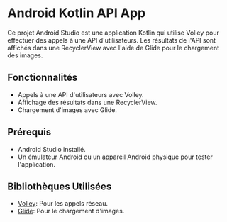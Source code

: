 # Android Kotlin API App

Ce projet Android Studio est une application Kotlin qui utilise Volley pour effectuer des appels à une API d'utilisateurs. Les résultats de l'API sont affichés dans une RecyclerView avec l'aide de Glide pour le chargement des images.

## Fonctionnalités

- Appels à une API d'utilisateurs avec Volley.
- Affichage des résultats dans une RecyclerView.
- Chargement d'images avec Glide.

## Prérequis

- Android Studio installé.
- Un émulateur Android ou un appareil Android physique pour tester l'application.

## Bibliothèques Utilisées

- [Volley](https://developer.android.com/training/volley): Pour les appels réseau.
- [Glide](https://github.com/bumptech/glide): Pour le chargement d'images.

